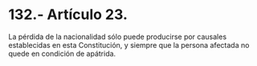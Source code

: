 # 132.- Artículo 23.

La pérdida de la nacionalidad sólo puede producirse por causales establecidas en esta Constitución, y siempre que la persona afectada no quede en condición de apátrida.
